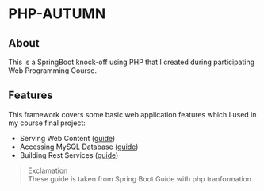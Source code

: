 # PHP-AUTUMN

## About
This is a SpringBoot knock-off using PHP that I created during participating Web Programming Course.

## Features
This framework covers some basic web application features which I used in my course final project:
* Serving Web Content ([guide](https://github.com/ptquang2000/php-autumn/tree/web-controller))
* Accessing MySQL Database ([guide](https://github.com/ptquang2000/php-autumn/tree/db-connection))
* Building Rest Services ([guide](https://github.com/ptquang2000/php-autumn/tree/rest-service))

> Exclamation</br>
> These guide is taken from Spring Boot Guide with php tranformation.
